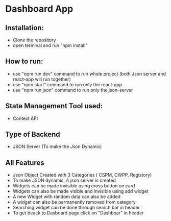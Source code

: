 # Dashboard App

## Installation:
- Clone the repository
- open terminal and run "npm install"


## How to run:
- use "npm run dev" command to run whole project (both Json server and react-app will run together)
- use "npm start" command to run only the react-app
- use "npm run json" command to run only the json-server 

## State Management Tool used: 
- Context API

## Type of Backend
- JSON Server (To make the Json Dynamic)

## All Features
- Json Object Created with 3 Categories ( CSPM, CWPP, Registory)
- To make JSON dynamic, A json server is created
- Widgets can be made invisible using cross button on card
- Widgets can also be made visible and invisible using add widget
- A new Widget with random data can also be added
- A widget can also be permanently removed from category
- Searching widget can be done through search bar in header
- To get beack to Dasboard page click on "Dashboar" in header
